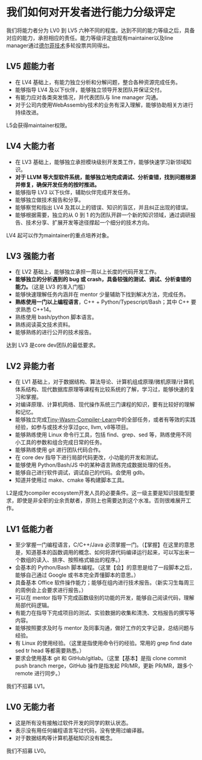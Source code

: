 # 我们如何对开发者进行能力分级评定

我们将能力者分为 LV0 到 LV5 六种不同的程度。达到不同的能力等级之后，具备对应的能力，承担相应的责任。能力等级评定由现有maintainer以及line manager通过[德尔菲技术](https://www.knowledgehut.com/blog/project-management/delphi-technique-in-pmp)多轮投票共同得出。

## LV5 超能力者

- 在 LV4 基础上，有能力独立分析和分解问题，整合各种资源完成任务。
- 能够指导 LV4 及以下伙伴，能够独立领导开发团队并保证交付。
- 有能力应对各类突发情况，并代表团队与 line manager 沟通。
- 对于公司内使用WebAssembly技术的业务有深入理解，能够协助相关方进行持续改进。

L5会获得maintainer权限。

## LV4 大能力者

- 在 LV3 基础上，能够独立承担模块级别开发类工作，能够快速学习新领域知识。
- **对于 LLVM 等大型软件系统，能够独立地完成调试、分析查错，找到问题根源并修复，确保开发任务的按时推进。**
- 能够指导 LV3 以下伙伴，辅助伙伴完成开发任务。
- 能够独立做技术报告和分享。
- 能够察觉和指出 LV4 及其以上的错误、知识的盲区，并且纠正出现的错误。
- 能够根据需要，独立的从 0 到 1 的为团队开辟一个新的知识领域，通过调研报告、技术分享、扩展开发等途径撑起一个细分的技术方向。

LV4 起可以作为maintainer的重点培养对象。

## LV3 强能力者

- 在 LV2 基础上，能够独立承担一周以上长度的代码开发工作。
- **能够独立的分析遇到的 bug 或 crash，具备较强的测试、调试、分析查错的能力。**（这是 LV3 的准入门槛）
- 能够快速理解任务内涵并在 mentor 少量辅助下找到解决方法，完成任务。
- **熟练使用一门以上编程语言**，C++ + Python/Typescript/Bash；其中 C++ 要求熟悉 C++14。
- 熟练使用 bash/python 脚本语言。
- 熟练阅读英文技术资料。
- 能够熟练的进行公开的技术报告。

达到 LV3 是core dev团队的最低要求。

## LV2 异能力者

- 在 LV1 基础上，对于数据结构、算法导论、计算机组成原理/微机原理/计算机体系结构、现代数据库原理等课程有比较系统的了解，学习过，能够快速的复习和掌握。
- 对编译原理、计算机网络、现代操作系统三门课程的知识，要有比较好的理解和记忆。
- 能够独立完成[Tiny-Wasm-Compiler-Learn](https://github.com/Schleifner/Tiny-Wasm-Compiler-Learn.git)中的全部任务，或者有等效的实践经验，如参与或技术分享过gcc, llvm, v8等项目。
- 能够熟练使用 Linux 命令行工具，包括 find、grep、sed 等，熟练使用不同小工具的参数和组合完成日常的任务。
- 能够熟练使用 git 进行团队代码合作。
- 在 core dev 指导下进行局部代码更改，小功能的开发和测试。
- 能够使用 Python/Bash/JS 中的某种语言熟练完成数据处理的任务。
- 能够自己进行软件调试，调试自己的代码。会使用 gdb。
- 知道并使用过 make、cmake 等构建脚本工具。

L2是成为compiler ecosystem开发人员的必要条件。这一级主要是知识技能型要求，即使是非全职的业余贡献者，原则上也需要达到这个水准。否则很难展开工作。

## LV1 低能力者

- 至少掌握一门编程语言，C/C++/Java 必须掌握一门。（【掌握】在这里的意思是，知道基本的函数调用的概念、如何将源代码编译运行起来，可以写出来一个数组的读入、排序、按照格式输出的程序。）
- 会基本的 Python/Bash 脚本编程。（这里【会】的意思是给了一段脚本之后，能够自己通过 Google 或书本完全弄懂脚本的意思。）
- 具备基本 Office 软件操作能力；能够在组内进行技术报告。（新实习生每周三的周例会上会要求进行报告。）
- 可以在 mentor 指导下完成函数级别的功能的开发，能够自己阅读代码，理解局部代码逻辑。
- 有能力在指导下完成项目的测试、实验数据的收集和清洗、文档报告的撰写等内容。
- 能够按照要求及时与 mentor 及同事沟通，做好工作的文字记录，总结问题与经验。
- 有 Linux 的使用经验。（这里是指使用命令行的经验。常用的 grep find date sed tr head 等都需要熟悉。）
- 要求会使用基本 git 和 GitHub/gitlab。（这里【基本】是指 clone commit push branch merge，GitHub 操作是指发起 PR/MR，更新 PR/MR，跟多个 remote 进行同步。）

我们不招募 LV1。

## LV0 无能力者

- 这是所有没有接触过软件开发的同学的默认状态。
- 表示没有用任何编程语言写过代码，没有使用过编译器。
- 对于数据结构等计算机基础知识没有概念。

我们不招募 LV0。

